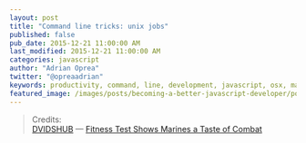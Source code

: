 ```yaml
---
layout: post
title: "Command line tricks: unix jobs"
published: false
pub_date: 2015-12-21 11:00:00 AM
last_modified: 2015-12-21 11:00:00 AM
categories: javascript
author: "Adrian Oprea"
twitter: "@opreaadrian"
keywords: productivity, command, line, development, javascript, osx, mac, el capitan
featured_image: /images/posts/becoming-a-better-javascript-developer/post.jpg
---
```



> Credits:  
> [DVIDSHUB](https://www.flickr.com/photos/dvids/) &mdash; [Fitness Test Shows Marines a Taste of Combat](https://flic.kr/p/5KpvAf)
